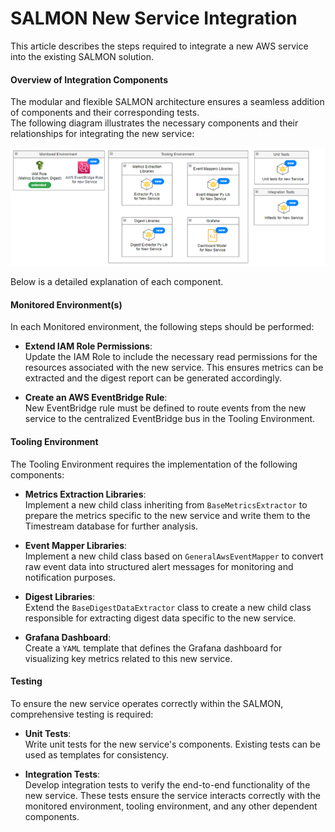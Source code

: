 # SALMON New Service Integration

This article describes the steps required to integrate a new AWS service into the existing SALMON solution. 

#### Overview of Integration Components
The modular and flexible SALMON architecture ensures a seamless addition of components and their corresponding tests. \
The following diagram illustrates the necessary components and their relationships for integrating the new service: 

![Overview](/docs/images/new-service.png "Overview")

Below is a detailed explanation of each component.

#### Monitored Environment(s)

In each Monitored environment, the following steps should be performed:

- **Extend IAM Role Permissions**: \
    Update the IAM Role to include the necessary read permissions for the resources associated with the new service. This ensures metrics can be extracted and the digest report can be generated accordingly. 

- **Create an AWS EventBridge Rule**: \
    New EventBridge rule must be defined to route events from the new service to the centralized EventBridge bus in the Tooling Environment. 


#### Tooling Environment

The Tooling Environment requires the implementation of the following components:

- **Metrics Extraction Libraries**: \
    Implement a new child class inheriting from `BaseMetricsExtractor` to prepare the metrics specific to the new service and write them to the Timestream database for further analysis.

- **Event Mapper Libraries**: \
    Implement a new child class based on `GeneralAwsEventMapper` to convert raw event data into structured alert messages for monitoring and notification purposes.

- **Digest Libraries**: \
    Extend the `BaseDigestDataExtractor` class to create a new child class responsible for extracting digest data specific to the new service.

- **Grafana Dashboard**: \
    Create a `YAML` template that defines the Grafana dashboard for visualizing key metrics related to this new service.

#### Testing
To ensure the new service operates correctly within the SALMON, comprehensive testing is required:

- **Unit Tests**: \
    Write unit tests for the new service's components. Existing tests can be used as templates for consistency.

- **Integration Tests**: \
    Develop integration tests to verify the end-to-end functionality of the new service. These tests ensure the service interacts correctly with the monitored environment, tooling environment, and any other dependent components.
